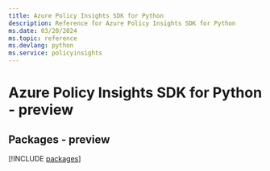 ```yaml
---
title: Azure Policy Insights SDK for Python
description: Reference for Azure Policy Insights SDK for Python
ms.date: 03/20/2024
ms.topic: reference
ms.devlang: python
ms.service: policyinsights
---
```

# Azure Policy Insights SDK for Python - preview
## Packages - preview
[!INCLUDE [packages](policy-insights-index.md)]